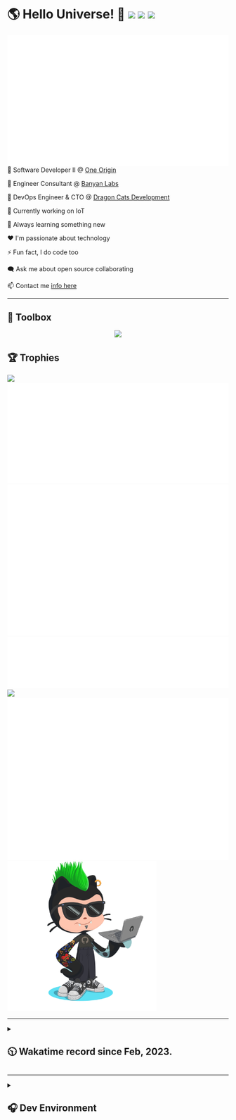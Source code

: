 <h1>🌎 Hello Universe! 👋
<img src='https://wakatime.com/badge/user/a61fe4dd-5464-48ee-825a-134d74f90884.svg?style=flat-square'>
<img src='https://api.visitorbadge.io/api/visitors?path=https%3A%2F%2Fgithub.com%2Fjmclain-origin&countColor=&style=flat-square' height='22'>
<img src='https://img.shields.io/github/followers/jmclain-origin?label=Followers&style=flat-square' height='22'>
</h1>

<img align='right' src='./assets/metrics.base.svg'>

💼 Software Developer II @ [One Origin](https://oneorigin.us/)

💼 Engineer Consultant @ [Banyan Labs](https://banyanlabs.io/)

💼 DevOps Engineer & CTO @ [Dragon Cats Development](https://DragonCats.dev/)

🔭 Currently working on IoT

🌱 Always learning something new

❤️ I'm passionate about technology

⚡ Fun fact, I do code too

🗨️ Ask me about open source collaborating

📫 Contact me [info here](https://www.joshmclain.com/#contact)

---

## 🧰 Toolbox

<p align="center">
  <a href="https://skillicons.dev">
    <img src="https://skillicons.dev/icons?i=md,html,css,js,regex,sass,tailwind,ts,react,styledcomponents,redux,next,gatsby,remix,nodejs,express,mongodb,jest,webpack,vite,rollup,docker,nginx,aws,heroku,vercel,netlify,linux,bash,powershell,vim,git,githubactions,github,gitlab,vscode,idea,maven,gradle,java,spring&theme=dark" />
  </a>
</p>

## 🏆 Trophies
>
<div align=''>
<img src='https://github-profile-trophy.vercel.app/?username=jmclain-origin&theme=darkhub&no-frame=true&margin-w=10' height='155'>
<img src='./assets/metrics.plugin.achievements.compact.svg'>
<img src='./assets/metrics.plugin.habits.charts.svg'>
</div>

<div align=''>
<img src='./assets/metrics.plugin.habits.facts.svg'>
<img src='https://streak-stats.demolab.com?user=jmclain-origin&theme=dark' width='340'>
<div>
</div>


<img src='./assets/metrics.plugin.wakatime.svg'>
<img src='./assets/octocat.png' width='340'>
<!-- <img src='./assets/metrics.plugin.code.svg'> -->
</div>

---

<details>
<summary>

## 🕥 Wakatime record since Feb, 2023.

</summary>

<!--START_SECTION:waka-->
![Code Time](http://img.shields.io/badge/Code%20Time-260%20hrs%2059%20mins-blue)

![Profile Views](http://img.shields.io/badge/Profile%20Views-44-blue)

**🐱 My GitHub Data** 

> 📦 109.6 kB Used in GitHub's Storage 
 > 
> 🏆 510 Contributions in the Year 2023
 > 
> 🚫 Not Opted to Hire
 > 
> 📜 16 Public Repositories 
 > 
> 🔑 25 Private Repositories 
 > 
**I'm an Early 🐤** 

```text
🌞 Morning                1245 commits        █████░░░░░░░░░░░░░░░░░░░░   21.36 % 
🌆 Daytime                2349 commits        ██████████░░░░░░░░░░░░░░░   40.30 % 
🌃 Evening                1541 commits        ███████░░░░░░░░░░░░░░░░░░   26.44 % 
🌙 Night                  694 commits         ███░░░░░░░░░░░░░░░░░░░░░░   11.91 % 
```
📅 **I'm Most Productive on Monday** 

```text
Monday                   1195 commits        █████░░░░░░░░░░░░░░░░░░░░   20.50 % 
Tuesday                  937 commits         ████░░░░░░░░░░░░░░░░░░░░░   16.07 % 
Wednesday                1174 commits        █████░░░░░░░░░░░░░░░░░░░░   20.14 % 
Thursday                 501 commits         ██░░░░░░░░░░░░░░░░░░░░░░░   08.59 % 
Friday                   807 commits         ███░░░░░░░░░░░░░░░░░░░░░░   13.84 % 
Saturday                 671 commits         ███░░░░░░░░░░░░░░░░░░░░░░   11.51 % 
Sunday                   544 commits         ██░░░░░░░░░░░░░░░░░░░░░░░   09.33 % 
```


📊 **This Week I Spent My Time On** 

```text
🕑︎ Time Zone: America/Phoenix

💬 Programming Languages: 
Other                    46 hrs 32 mins      █████████████████░░░░░░░░   67.45 % 
SCSS                     4 hrs               █░░░░░░░░░░░░░░░░░░░░░░░░   05.80 % 
Java                     3 hrs 44 mins       █░░░░░░░░░░░░░░░░░░░░░░░░   05.43 % 
XML                      3 hrs 28 mins       █░░░░░░░░░░░░░░░░░░░░░░░░   05.03 % 
HTML                     2 hrs 44 mins       █░░░░░░░░░░░░░░░░░░░░░░░░   03.98 % 

🔥 Editors: 
Firefox                  23 hrs 48 mins      █████████░░░░░░░░░░░░░░░░   34.51 % 
Chrome                   22 hrs 34 mins      ████████░░░░░░░░░░░░░░░░░   32.71 % 
IntelliJ                 15 hrs 7 mins       █████░░░░░░░░░░░░░░░░░░░░   21.91 % 
VS Code                  7 hrs 29 mins       ███░░░░░░░░░░░░░░░░░░░░░░   10.86 % 
DataGrip                 0 secs              ░░░░░░░░░░░░░░░░░░░░░░░░░   00.01 % 

💻 Operating System: 
Linux                    39 hrs 17 mins      ██████████████░░░░░░░░░░░   56.95 % 
Mac                      18 hrs 32 mins      ███████░░░░░░░░░░░░░░░░░░   26.87 % 
Unknown OS               6 hrs 23 mins       ██░░░░░░░░░░░░░░░░░░░░░░░   09.27 % 
Windows                  4 hrs 46 mins       ██░░░░░░░░░░░░░░░░░░░░░░░   06.91 % 
```

**I Mostly Code in JavaScript** 

```text
JavaScript               26 repos            █████████████░░░░░░░░░░░░   53.06 % 
TypeScript               14 repos            ███████░░░░░░░░░░░░░░░░░░   28.57 % 
CSS                      3 repos             ██░░░░░░░░░░░░░░░░░░░░░░░   06.12 % 
Java                     1 repo              █░░░░░░░░░░░░░░░░░░░░░░░░   02.04 % 
EJS                      1 repo              █░░░░░░░░░░░░░░░░░░░░░░░░   02.04 % 
```




 Last Updated on 29/04/2023 18:35:58 UTC
<!--END_SECTION:waka-->

</details>

---

<details>
<summary>

## 🎧 Dev Environment

</summary>

> ### _I'm not a player 🐱 I just code a lot..._
<div align='center'>
<img src='https://spotify-github-profile.vercel.app/api/view?uid=31knnovcfatt7mqmu6yaa5htulxi&cover_image=true&theme=default&show_offline=false&background_color=121212' width='420'>
<img src='https://spotify-recently-played-readme.vercel.app/api?user=31knnovcfatt7mqmu6yaa5htulxi&width=400&count=10'>
</div>
</details>


<!-- ## Memes

who doesn't love memes?

![obi one](./assets/unfilimar_obi.jpg) -->

<!-- <div align='center'>
<img src='https://www.data-card-for-spotify.com/api/card?user_id=31knnovcfatt7mqmu6yaa5htulxi&hide_playing=1&hide_recents=1&limit=10&custom_title=jmclain-origin%20Spotify%20Data'>
</div> -->
